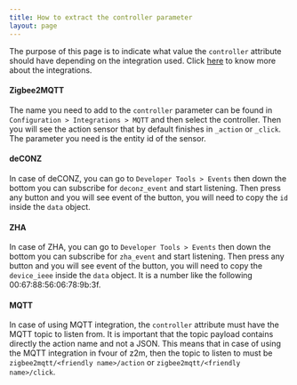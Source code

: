 ```yaml
---
title: How to extract the controller parameter
layout: page
---
```


The purpose of this page is to indicate what value the `controller` attribute should have depending on the integration used. Click [here](integrations) to know more about the integrations.

#### Zigbee2MQTT

The name you need to add to the `controller` parameter can be found in `Configuration > Integrations > MQTT` and then select the controller. Then you will see the action sensor that by default finishes in `_action` or `_click`. The parameter you need is the entity id of the sensor.

#### deCONZ

In case of deCONZ, you can go to `Developer Tools > Events` then down the bottom you can subscribe for `deconz_event` and start listening. Then press any button and you will see event of the button, you will need to copy the `id` inside the `data` object.

#### ZHA

In case of ZHA, you can go to `Developer Tools > Events` then down the bottom you can subscribe for `zha_event` and start listening. Then press any button and you will see event of the button, you will need to copy the `device_ieee` inside the `data` object. It is a number like the following 00:67:88:56:06:78:9b:3f.

#### MQTT

In case of using MQTT integration, the `controller` attribute must have the MQTT topic to listen from. It is important that the topic payload contains directly the action name and not a JSON. This means that in case of using the MQTT integration in fvour of z2m, then the topic to listen to must be `zigbee2mqtt/<friendly name>/action` or `zigbee2mqtt/<friendly name>/click`.
